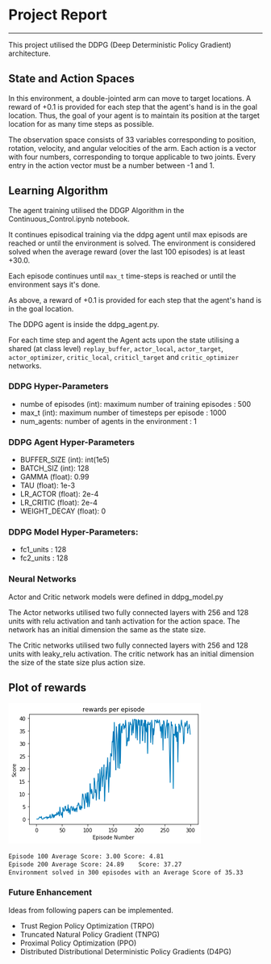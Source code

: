 # Project Report
---
This project utilised the DDPG (Deep Deterministic Policy Gradient) architecture.

## State and Action Spaces
In this environment, a double-jointed arm can move to target locations. A reward of +0.1 is provided for each step that the agent's hand is in the goal location. Thus, the goal of your agent is to maintain its position at the target location for as many time steps as possible.

The observation space consists of 33 variables corresponding to position, rotation, velocity, and angular velocities of the arm. Each action is a vector with four numbers, corresponding to torque applicable to two joints. Every entry in the action vector must be a number between -1 and 1.

## Learning Algorithm

The agent training utilised the DDGP Algorithm in the Continuous_Control.ipynb notebook.

It continues episodical training via the ddpg agent until max episods are reached or until the environment is solved. The  environment is considered solved when the average reward (over the last 100 episodes) is at least +30.0. 

Each episode continues until `max_t` time-steps is reached or until the environment says it's done.

As above, a reward of +0.1 is provided for each step that the agent's hand is in the goal location.

The DDPG agent is inside the ddpg_agent.py.

For each time step and agent the Agent acts upon the state utilising a shared (at class level) `replay_buffer`, `actor_local`, `actor_target`, `actor_optimizer`, `critic_local`, `criticl_target` and `critic_optimizer` networks.

### DDPG Hyper-Parameters
- numbe of episodes (int): maximum number of training episodes : 500
- max_t (int): maximum number of timesteps per episode : 1000
- num_agents: number of agents in the environment : 1

### DDPG Agent Hyper-Parameters

- BUFFER_SIZE (int): int(1e5)
- BATCH_SIZ (int): 128
- GAMMA (float): 0.99
- TAU (float): 1e-3 
- LR_ACTOR (float): 2e-4  
- LR_CRITIC (float):  2e-4   
- WEIGHT_DECAY (float): 0

### DDPG Model Hyper-Parameters:
- fc1_units : 128
- fc2_units : 128

### Neural Networks

Actor and Critic network models were defined in ddpg_model.py

The Actor networks utilised two fully connected layers with 256 and 128 units with relu activation and tanh activation for the action space. The network has an initial dimension the same as the state size.

The Critic networks utilised two fully connected layers with 256 and 128 units with leaky_relu activation. The critic network has  an initial dimension the size of the state size plus action size.

## Plot of rewards
![Reward Plot](img.png)

```
Episode 100	Average Score: 3.00	Score: 4.81
Episode 200	Average Score: 24.89	Score: 37.27
Environment solved in 300 episodes with an Average Score of 35.33
```

### Future Enhancement
Ideas from following papers can be implemented.
  - Trust Region Policy Optimization (TRPO)
  - Truncated Natural Policy Gradient (TNPG)
  - Proximal Policy Optimization (PPO)
  - Distributed Distributional Deterministic Policy Gradients (D4PG)